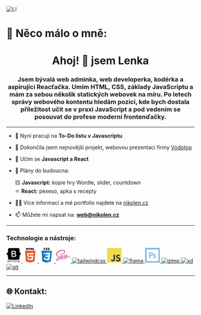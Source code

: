 ![LI](https://user-images.githubusercontent.com/55710950/234378115-6f81a392-0f2a-4381-9f66-3ac922274c45.png)


# 💫 Něco málo o mně:
<h1 align="center">Ahoj! 👋 jsem Lenka</h1>
<h3 align="center">Jsem bývalá web adminka, web developerka, kodérka a aspirující Reacťačka. Umím HTML, CSS, základy JavaScriptu a mám za sebou několik statických webovek na míru. Po letech správy webového kontentu hledám pozici, kde bych dostala příležitost učit se v praxi JavaScript a pod vedením se posouvat do profese moderní frontenďačky.</h3>

***


- 🔭 Nyní pracuji na **To-Do listu v Javascriptu**

- 👯 Dokončila jsem nejnovější projekt, webovou prezentaci firmy [Vodotop](https://vodotop-topeni.cz/)

- 🌱 Učím se **Javascript a React**

- 🧭 Plány do budoucna: <br>

     🟨 **Javascript:** kopie hry Wordle, slider, countdown <br>
     ⚛️ **React:** pexeso, apka s recepty

- 👨‍💻 Více informací a mé portfolio najdete na [nikolen.cz](https://nikolen.cz/)

- 📫 Můžete mi napsat na: **web@nikolen.cz**

***

<h3 align="left">Technologie a nástroje:</h3>
<p align="left">
<a href="https://getbootstrap.com" target="_blank" rel="noreferrer"> <img src="https://raw.githubusercontent.com/devicons/devicon/master/icons/bootstrap/bootstrap-plain-wordmark.svg" alt="bootstrap" width="40" height="40"/> </a> 
<a href="https://www.w3.org/html/" target="_blank" rel="noreferrer"> <img src="https://raw.githubusercontent.com/devicons/devicon/master/icons/html5/html5-original-wordmark.svg" alt="html5" width="40" height="40"/> </a> 
<a href="https://www.w3schools.com/css/" target="_blank" rel="noreferrer"> <img src="https://raw.githubusercontent.com/devicons/devicon/master/icons/css3/css3-original-wordmark.svg" alt="css3" width="40" height="40"/> </a> 
 <a href="https://sass-lang.com" target="_blank" rel="noreferrer"> <img src="https://raw.githubusercontent.com/devicons/devicon/master/icons/sass/sass-original.svg" alt="sass" width="40" height="40"/> </a>
  <a href="https://tailwindcss.com/" target="_blank" rel="noreferrer"> <img src="https://static-00.iconduck.com/assets.00/tailwind-css-icon-2048x1229-u8dzt4uh.png" alt="tailwindcss" width="60" height="40"/> </a>
<a href="https://developer.mozilla.org/en-US/docs/Web/JavaScript" target="_blank" rel="noreferrer"> <img src="https://raw.githubusercontent.com/devicons/devicon/master/icons/javascript/javascript-original.svg" alt="javascript" width="40" height="40"/> </a> 
<a href="https://www.figma.com/" target="_blank" rel="noreferrer"> <img src="https://www.vectorlogo.zone/logos/figma/figma-icon.svg" alt="figma" width="40" height="40"/> </a>
<a href="https://www.photoshop.com/en" target="_blank" rel="noreferrer"> <img src="https://raw.githubusercontent.com/devicons/devicon/master/icons/photoshop/photoshop-line.svg" alt="photoshop" width="40" height="40"/> </a>
<a href="https://www.gimp.org/" target="_blank" rel="noreferrer"> <img src="https://cdn.pixabay.com/photo/2020/03/20/21/04/gimp-4952017_960_720.png" alt="gimp" width="40" height="40"/> </a>
<a href="https://www.adobe.com/products/xd.html" target="_blank" rel="noreferrer"> <img src="https://cdn.worldvectorlogo.com/logos/adobe-xd.svg" alt="xd" width="40" height="40"/> </a> 
<a href="https://git-scm.com/" target="_blank" rel="noreferrer"> <img src="https://www.vectorlogo.zone/logos/git-scm/git-scm-icon.svg" alt="git" width="40" height="40"/> </a> 
</p>

***

## 🌐 Kontakt:
[![LinkedIn](https://img.shields.io/badge/LinkedIn-%230077B5.svg?logo=linkedin&logoColor=white)](https://www.linkedin.com/in/nikolen/) 

<!--
# 💻 Tech Stack:
![JavaScript](https://img.shields.io/badge/javascript-%23323330.svg?style=for-the-badge&logo=javascript&logoColor=%23F7DF1E) ![HTML5](https://img.shields.io/badge/html5-%23E34F26.svg?style=for-the-badge&logo=html5&logoColor=white) ![CSS3](https://img.shields.io/badge/css3-%231572B6.svg?style=for-the-badge&logo=css3&logoColor=white) ![SASS](https://img.shields.io/badge/SASS-hotpink.svg?style=for-the-badge&logo=SASS&logoColor=white) ![Adobe XD](https://img.shields.io/badge/Adobe%20XD-470137?style=for-the-badge&logo=Adobe%20XD&logoColor=#FF61F6) 	![Figma](https://img.shields.io/badge/figma-%23F24E1E.svg?style=for-the-badge&logo=figma&logoColor=white) ![Gimp Gnu Image Manipulation Program](https://img.shields.io/badge/Gimp-657D8B?style=for-the-badge&logo=gimp&logoColor=FFFFFF) ![Adobe Photoshop](https://img.shields.io/badge/adobephotoshop-%2331A8FF.svg?style=for-the-badge&logo=adobephotoshop&logoColor=white) ![Bootstrap](https://img.shields.io/badge/bootstrap-%23563D7C.svg?style=for-the-badge&logo=bootstrap&logoColor=white) ![jQuery](https://img.shields.io/badge/jquery-%230769AD.svg?style=for-the-badge&logo=jquery&logoColor=white) -->
